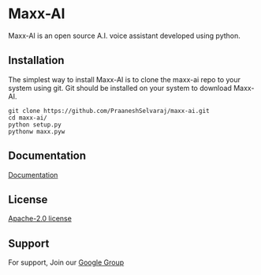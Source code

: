 
# Maxx-AI

Maxx-AI is an open source A.I. voice assistant developed using python.

## Installation

The simplest way to install Maxx-AI is to clone the maxx-ai repo to your system using git. Git should be installed on your system to download Maxx-AI.

```
git clone https://github.com/PraaneshSelvaraj/maxx-ai.git
cd maxx-ai/
python setup.py
pythonw maxx.pyw
```
    
## Documentation

[Documentation](https://maxxai.gitbook.io/maxx-ai)


## License

[Apache-2.0 license](http://www.apache.org/licenses/LICENSE-2.0)

## Support

For support, Join our [Google Group](https://groups.google.com/g/maxx-ai-users-support)
